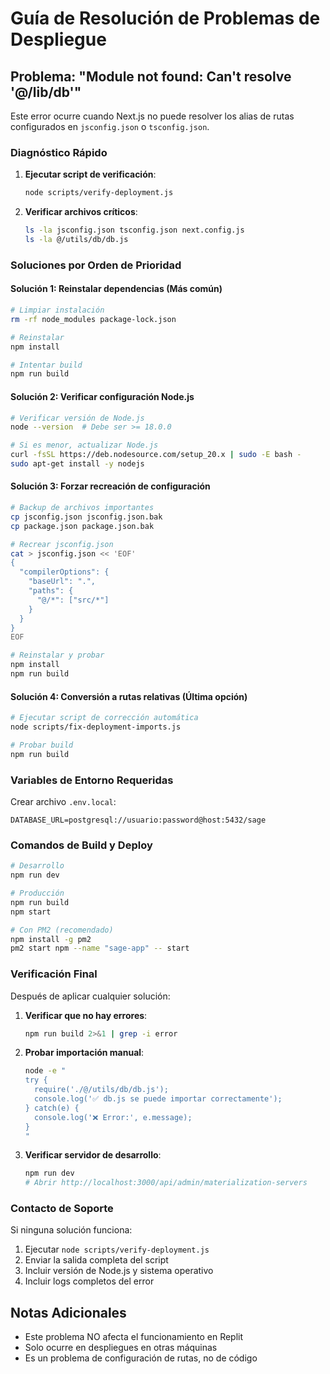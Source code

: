 # Guía de Resolución de Problemas de Despliegue

## Problema: "Module not found: Can't resolve '@/lib/db'"

Este error ocurre cuando Next.js no puede resolver los alias de rutas configurados en `jsconfig.json` o `tsconfig.json`.

### Diagnóstico Rápido

1. **Ejecutar script de verificación**:
   ```bash
   node scripts/verify-deployment.js
   ```

2. **Verificar archivos críticos**:
   ```bash
   ls -la jsconfig.json tsconfig.json next.config.js
   ls -la @/utils/db/db.js
   ```

### Soluciones por Orden de Prioridad

#### Solución 1: Reinstalar dependencias (Más común)
```bash
# Limpiar instalación
rm -rf node_modules package-lock.json

# Reinstalar
npm install

# Intentar build
npm run build
```

#### Solución 2: Verificar configuración Node.js
```bash
# Verificar versión de Node.js
node --version  # Debe ser >= 18.0.0

# Si es menor, actualizar Node.js
curl -fsSL https://deb.nodesource.com/setup_20.x | sudo -E bash -
sudo apt-get install -y nodejs
```

#### Solución 3: Forzar recreación de configuración
```bash
# Backup de archivos importantes
cp jsconfig.json jsconfig.json.bak
cp package.json package.json.bak

# Recrear jsconfig.json
cat > jsconfig.json << 'EOF'
{
  "compilerOptions": {
    "baseUrl": ".",
    "paths": {
      "@/*": ["src/*"]
    }
  }
}
EOF

# Reinstalar y probar
npm install
npm run build
```

#### Solución 4: Conversión a rutas relativas (Última opción)
```bash
# Ejecutar script de corrección automática
node scripts/fix-deployment-imports.js

# Probar build
npm run build
```

### Variables de Entorno Requeridas

Crear archivo `.env.local`:
```env
DATABASE_URL=postgresql://usuario:password@host:5432/sage
```

### Comandos de Build y Deploy

```bash
# Desarrollo
npm run dev

# Producción
npm run build
npm start

# Con PM2 (recomendado)
npm install -g pm2
pm2 start npm --name "sage-app" -- start
```

### Verificación Final

Después de aplicar cualquier solución:

1. **Verificar que no hay errores**:
   ```bash
   npm run build 2>&1 | grep -i error
   ```

2. **Probar importación manual**:
   ```bash
   node -e "
   try {
     require('./@/utils/db/db.js');
     console.log('✅ db.js se puede importar correctamente');
   } catch(e) {
     console.log('❌ Error:', e.message);
   }
   "
   ```

3. **Verificar servidor de desarrollo**:
   ```bash
   npm run dev
   # Abrir http://localhost:3000/api/admin/materialization-servers
   ```

### Contacto de Soporte

Si ninguna solución funciona:
1. Ejecutar `node scripts/verify-deployment.js`
2. Enviar la salida completa del script
3. Incluir versión de Node.js y sistema operativo
4. Incluir logs completos del error

## Notas Adicionales

- Este problema NO afecta el funcionamiento en Replit
- Solo ocurre en despliegues en otras máquinas
- Es un problema de configuración de rutas, no de código